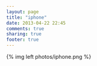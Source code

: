 ```yaml
---
layout: page
title: "iphone"
date: 2013-04-22 22:45
comments: true
sharing: true
footer: true
---
```


{% img left photos/iphone.png %}

